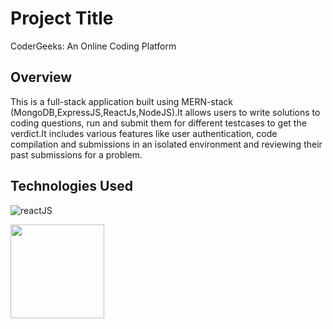
# Project Title

CoderGeeks: An Online Coding Platform


## Overview

This is a full-stack application built using MERN-stack (MongoDB,ExpressJS,ReactJs,NodeJS).It allows users to write solutions to coding questions, run and submit them for different testcases to get the verdict.It includes various features like user authentication, code compilation and submissions in an isolated environment and reviewing their past submissions for a problem.


## Technologies Used

![reactJS](https://www.google.com/url?sa=i&url=https%3A%2F%2Flevelup.gitconnected.com%2Fdisplay-images-in-react-8ff1f5b1cf9a&psig=AOvVaw0K8W28-lcm8x9UyshiSHbz&ust=1718205862492000&source=images&cd=vfe&opi=89978449&ved=0CBIQjRxqFwoTCLjG86Ht04YDFQAAAAAdAAAAABAQ)

<img src="https://github.com/Arpan783808/OJ-Project/assets/123624309/6098952d-49c0-493f-9477-56c5848b5f88" height="150" width="150"/>
